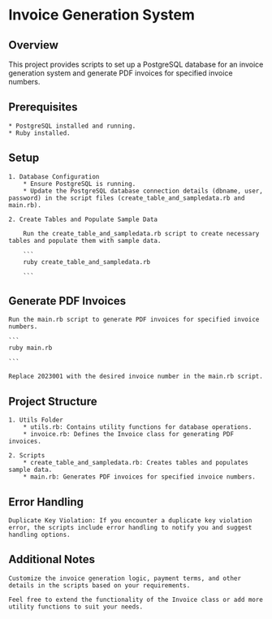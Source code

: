 # Invoice Generation System
## Overview

This project provides scripts to set up a PostgreSQL database for an invoice generation system and generate PDF invoices for specified invoice numbers.

## Prerequisites

    * PostgreSQL installed and running.
    * Ruby installed.

## Setup

    1. Database Configuration
        * Ensure PostgreSQL is running.
        * Update the PostgreSQL database connection details (dbname, user, password) in the script files (create_table_and_sampledata.rb and main.rb).

    2. Create Tables and Populate Sample Data

        Run the create_table_and_sampledata.rb script to create necessary tables and populate them with sample data.

        ```
        ruby create_table_and_sampledata.rb

        ```  

## Generate PDF Invoices

    Run the main.rb script to generate PDF invoices for specified invoice numbers.

    ```
    ruby main.rb

    ```       

    Replace 2023001 with the desired invoice number in the main.rb script.

## Project Structure

    1. Utils Folder
        * utils.rb: Contains utility functions for database operations.
        * invoice.rb: Defines the Invoice class for generating PDF invoices.

    2. Scripts
        * create_table_and_sampledata.rb: Creates tables and populates sample data.
        * main.rb: Generates PDF invoices for specified invoice numbers.

## Error Handling

    Duplicate Key Violation: If you encounter a duplicate key violation error, the scripts include error handling to notify you and suggest handling options.

## Additional Notes

    Customize the invoice generation logic, payment terms, and other details in the scripts based on your requirements.

    Feel free to extend the functionality of the Invoice class or add more utility functions to suit your needs.